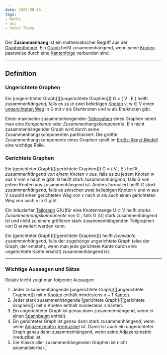 ```yaml
---
date: 2023-08-16
tags: 
- Mathe
- Uni
- Unter Thema
---
```

Der **Zusammenhang** ist ein mathematischer Begriff aus der [Graphentheorie](https://de.wikipedia.org/wiki/Graphentheorie "Graphentheorie"). Ein [Graph]([[Graphen]]) heißt zusammenhängend, wenn seine [Knoten](https://de.wikipedia.org/wiki/Knoten_(Graphentheorie) "Knoten (Graphentheorie)") paarweise durch eine [Kantenfolge](https://de.wikipedia.org/wiki/Kantenfolge "Kantenfolge") verbunden sind.

---
## Definition

### Ungerichtete Graphen
Ein [ungerichteter Graph]([[ungerichtete Graphen]]) G = ( V , E ) heißt _zusammenhängend_, falls es zu je zwei beliebigen [Knoten](https://de.wikipedia.org/wiki/Knoten_(Graphentheorie) "Knoten (Graphentheorie)") v, w  ∈ V einen [ungerichteten Weg](https://de.wikipedia.org/wiki/Ungerichteter_Weg "Ungerichteter Weg") in G mit v als Startknoten und w als Endknoten gibt.

Einen maximalen zusammenhängenden [Teilgraphen](https://de.wikipedia.org/wiki/Teilgraph "Teilgraph") eines Graphen nennt man eine _Komponente_ oder _Zusammenhangskomponente_. Ein nicht zusammenhängender Graph wird durch seine Zusammenhangskomponenten partitioniert. Die größte Zusammenhangskomponente eines Graphen spielt im [Erdős-Rényi-Modell](https://de.wikipedia.org/wiki/Zufallsgraph "Zufallsgraph") eine wichtige Rolle.
### Gerichtete Graphen
Ein [gerichteter Graph]([[gerichtete Graphen]]) G = ( V , E ) heißt _zusammenhängend von einem Knoten_ v _aus_, falls es zu jedem Knoten w aus V von v nach w gibt. G heißt _stark zusammenhängend_, falls G von jedem Knoten aus zusammenhängend ist. Anders formuliert heißt G _stark zusammenhängend_, falls es zwischen zwei beliebigen Knoten v und w aus V sowohl einen gerichteten Weg von v nach w als auch einen gerichteten Weg von nach v  in G gibt.

Ein induzierter [Teilgraph](https://de.wikipedia.org/wiki/Teilgraph "Teilgraph") G[U]für eine Knotenmenge U ⊂ V heißt _starke Zusammenhangskomponente_ von G , falls G [U] stark zusammenhängend ist und nicht zu einem größeren stark zusammenhängenden Teilgraphen von G erweitert werden kann.

Ein [gerichteter Graph]([[gerichtete Graphen]]) heißt _(schwach) zusammenhängend_, falls der zugehörige ungerichtete Graph (also der Graph, der entsteht, wenn man jede gerichtete Kante durch eine ungerichtete Kante ersetzt) zusammenhängend ist.

--- 
### Wichtige Aussagen und Sätze
Relativ leicht zeigt man folgende Aussagen:

1. Jeder zusammenhängende [ungerichtete Graph]([[ungerichtete Graphen]]) mit n [Knoten](https://de.wikipedia.org/wiki/Knoten_(Graphentheorie) "Knoten (Graphentheorie)") enthält mindestens n − 1 [Kanten](https://de.wikipedia.org/wiki/Kante_(Graphentheorie) "Kante (Graphentheorie)").
2. Jeder stark zusammenhängende [gerichtete Graph]([[gerichtete Graphen]]) mit n Knoten enthält mindestens n Kanten.
3. Ein ungerichteter Graph ist genau dann zusammenhängend, wenn er einen [Spannbaum](https://de.wikipedia.org/wiki/Spannbaum "Spannbaum") enthält.
4. Ein gerichteter Graph ist genau dann stark zusammenhängend, wenn seine [Adjazenzmatrix](https://de.wikipedia.org/wiki/Adjazenzmatrix "Adjazenzmatrix") [irreduzibel](https://de.wikipedia.org/wiki/Irreduzible_Matrix "Irreduzible Matrix") ist. Damit ist auch ein ungerichteter Graph genau dann zusammenhängend, wenn seine Adjazenzmatrix irreduzibel ist.
5. Die Klasse aller zusammenhängenden Graphen ist nicht axiomatisierbar.[¹](https://de.wikipedia.org/wiki/Zusammenhang_(Graphentheorie)#cite_note-1)
